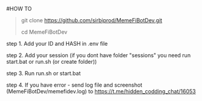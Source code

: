 #HOW TO

> git clone https://github.com/sirbiprod/MemeFiBotDev.git
> 
> cd MemeFiBotDev

step 1. Add your ID and HASH in .env file

step 2. Add your session (if you dont have folder "sessions" you need run start.bat or run.sh (or create folder))

step 3. Run run.sh or start.bat

step 4. If you have error - send log file and screenshot (MemeFiBotDev/memefidev.log) to https://t.me/hidden_codding_chat/16053

